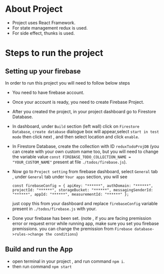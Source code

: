 # About Project

-   Project uses React Framework.
-   For state management redux is used.
-   For side effect, thunks is used.

# Steps to run the project

## Setting up your firebase

In order to run this project you will need to follow below steps

-   You need to have firebase account.
-   Once your account is ready, you need to create Firebase Project.
-   After you created the project, in your project dashboard go to Firestore Database.

-   In dashboard, under `Build` section (left wall) click on `Firestore Database`, `create database`
    dialogue box will appear,select `start in test mode` then click next , and then select location
    and click `enable`.
-   In Firestore Database, create the collection with ID `reduxTodoProjDB` (you can create with your
    own custom name too, but you will need to change the variable value
    `const FIREBASE_TODO_COLLECTION_NAME = "YOUR_CUSTOM_NAME"` present at file
    `./todos/firebase.js`).
-   Now go to `Project setting` from firebase dashboard, select `General` tab , under `General` tab
    under `Your apps` section, you will see

    `const firebaseConfig = { apiKey: "******", authDomain: "******", projectId: "******", storageBucket: "******", messagingSenderId: "******", appId: "******", measurementId: "******" };`

    just copy this from your dashboard and replace `firebaseConfig` variable present in
    `./todos/firebase.js` with your.

-   Done your firebase has been set. (note , if you are facing premission error or request error
    while running app, make sure you set you firebase premissions. you can change the premission
    from `Firebase database->rules->change the conditions`)

## Build and run the App

-   open terminal in your project , and run command `npm i`.
-   then run command `npm start`

